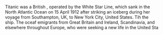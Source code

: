 #
 Titanic was a British , operated by the White Star Line, which sank in the North Atlantic Ocean on 15 April 1912 after striking an iceberg during her  voyage from Southampton, UK, to New York City, United States. 
Tih the ship. The oceaf emigrants from Great Britain and Ireland, Scandinavia, and elsewhere throughout Europe, who were seeking a new life in the United Sta
